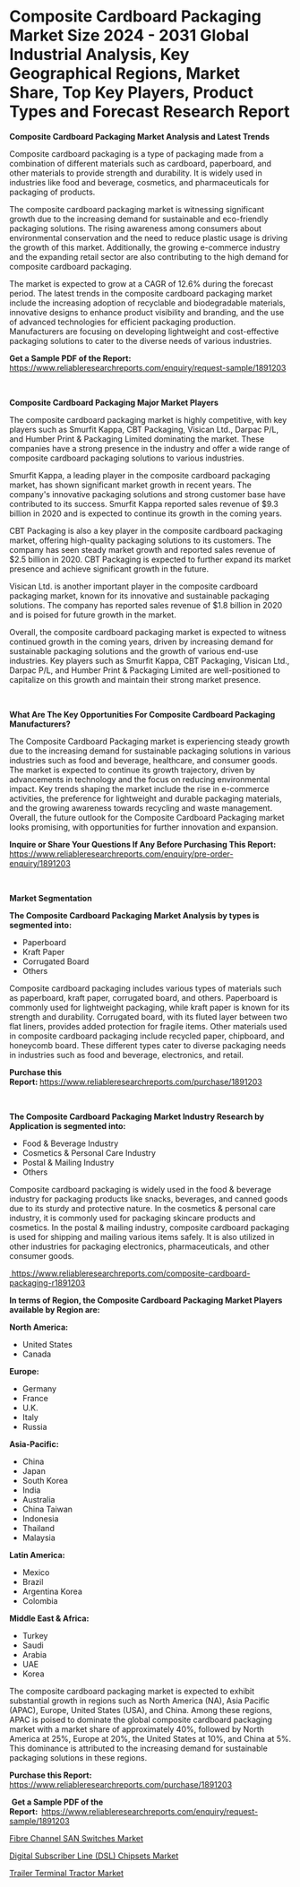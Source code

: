 <p><h1>Composite Cardboard Packaging Market Size 2024 - 2031 Global Industrial Analysis, Key Geographical Regions, Market Share, Top Key Players, Product Types and Forecast Research Report</h1></p><p><strong>Composite Cardboard Packaging Market Analysis and Latest Trends</strong></p>
<p><p>Composite cardboard packaging is a type of packaging made from a combination of different materials such as cardboard, paperboard, and other materials to provide strength and durability. It is widely used in industries like food and beverage, cosmetics, and pharmaceuticals for packaging of products.</p><p>The composite cardboard packaging market is witnessing significant growth due to the increasing demand for sustainable and eco-friendly packaging solutions. The rising awareness among consumers about environmental conservation and the need to reduce plastic usage is driving the growth of this market. Additionally, the growing e-commerce industry and the expanding retail sector are also contributing to the high demand for composite cardboard packaging.</p><p>The market is expected to grow at a CAGR of 12.6% during the forecast period. The latest trends in the composite cardboard packaging market include the increasing adoption of recyclable and biodegradable materials, innovative designs to enhance product visibility and branding, and the use of advanced technologies for efficient packaging production. Manufacturers are focusing on developing lightweight and cost-effective packaging solutions to cater to the diverse needs of various industries.</p></p>
<p><strong>Get a Sample PDF of the Report:&nbsp;</strong> <a href="https://www.reliableresearchreports.com/enquiry/request-sample/1891203">https://www.reliableresearchreports.com/enquiry/request-sample/1891203</a></p>
<p>&nbsp;</p>
<p><strong>Composite Cardboard Packaging Major Market Players</strong></p>
<p><p>The composite cardboard packaging market is highly competitive, with key players such as Smurfit Kappa, CBT Packaging, Visican Ltd., Darpac P/L, and Humber Print & Packaging Limited dominating the market. These companies have a strong presence in the industry and offer a wide range of composite cardboard packaging solutions to various industries.</p><p>Smurfit Kappa, a leading player in the composite cardboard packaging market, has shown significant market growth in recent years. The company's innovative packaging solutions and strong customer base have contributed to its success. Smurfit Kappa reported sales revenue of $9.3 billion in 2020 and is expected to continue its growth in the coming years.</p><p>CBT Packaging is also a key player in the composite cardboard packaging market, offering high-quality packaging solutions to its customers. The company has seen steady market growth and reported sales revenue of $2.5 billion in 2020. CBT Packaging is expected to further expand its market presence and achieve significant growth in the future.</p><p>Visican Ltd. is another important player in the composite cardboard packaging market, known for its innovative and sustainable packaging solutions. The company has reported sales revenue of $1.8 billion in 2020 and is poised for future growth in the market.</p><p>Overall, the composite cardboard packaging market is expected to witness continued growth in the coming years, driven by increasing demand for sustainable packaging solutions and the growth of various end-use industries. Key players such as Smurfit Kappa, CBT Packaging, Visican Ltd., Darpac P/L, and Humber Print & Packaging Limited are well-positioned to capitalize on this growth and maintain their strong market presence.</p></p>
<p>&nbsp;</p>
<p><strong>What Are The Key Opportunities For Composite Cardboard Packaging Manufacturers?</strong></p>
<p><p>The Composite Cardboard Packaging market is experiencing steady growth due to the increasing demand for sustainable packaging solutions in various industries such as food and beverage, healthcare, and consumer goods. The market is expected to continue its growth trajectory, driven by advancements in technology and the focus on reducing environmental impact. Key trends shaping the market include the rise in e-commerce activities, the preference for lightweight and durable packaging materials, and the growing awareness towards recycling and waste management. Overall, the future outlook for the Composite Cardboard Packaging market looks promising, with opportunities for further innovation and expansion.</p></p>
<p><strong>Inquire or Share Your Questions If Any Before Purchasing This Report:</strong> <a href="https://www.reliableresearchreports.com/enquiry/pre-order-enquiry/1891203">https://www.reliableresearchreports.com/enquiry/pre-order-enquiry/1891203</a></p>
<p>&nbsp;</p>
<p><strong>Market Segmentation</strong></p>
<p><strong>The Composite Cardboard Packaging Market Analysis by types is segmented into:</strong></p>
<p><ul><li>Paperboard</li><li>Kraft Paper</li><li>Corrugated Board</li><li>Others</li></ul></p>
<p><p>Composite cardboard packaging includes various types of materials such as paperboard, kraft paper, corrugated board, and others. Paperboard is commonly used for lightweight packaging, while kraft paper is known for its strength and durability. Corrugated board, with its fluted layer between two flat liners, provides added protection for fragile items. Other materials used in composite cardboard packaging include recycled paper, chipboard, and honeycomb board. These different types cater to diverse packaging needs in industries such as food and beverage, electronics, and retail.</p></p>
<p><strong>Purchase this Report:&nbsp;</strong><a href="https://www.reliableresearchreports.com/purchase/1891203">https://www.reliableresearchreports.com/purchase/1891203</a></p>
<p>&nbsp;</p>
<p><strong>The Composite Cardboard Packaging Market Industry Research by Application is segmented into:</strong></p>
<p><ul><li>Food & Beverage Industry</li><li>Cosmetics & Personal Care Industry</li><li>Postal & Mailing Industry</li><li>Others</li></ul></p>
<p><p>Composite cardboard packaging is widely used in the food & beverage industry for packaging products like snacks, beverages, and canned goods due to its sturdy and protective nature. In the cosmetics & personal care industry, it is commonly used for packaging skincare products and cosmetics. In the postal & mailing industry, composite cardboard packaging is used for shipping and mailing various items safely. It is also utilized in other industries for packaging electronics, pharmaceuticals, and other consumer goods.</p></p>
<p><a href="https://www.reliableresearchreports.com/composite-cardboard-packaging-r1891203">&nbsp;https://www.reliableresearchreports.com/composite-cardboard-packaging-r1891203</a></p>
<p><strong>In terms of Region, the Composite Cardboard Packaging Market Players available by Region are:</strong></p>
<p>
    <p> <strong> North America: </strong>
        <ul>
            <li>United States</li>
            <li>Canada</li>
        </ul>
        </p> 
    <p> <strong> Europe: </strong>
        <ul>
            <li>Germany</li>
            <li>France</li>
            <li>U.K.</li>
            <li>Italy</li>
            <li>Russia</li>
        </ul>
        </p> 
    <p> <strong> Asia-Pacific: </strong>
        <ul>
            <li>China</li>
            <li>Japan</li>
            <li>South Korea</li>
            <li>India</li>
            <li>Australia</li>
            <li>China Taiwan</li>
            <li>Indonesia</li>
            <li>Thailand</li>
            <li>Malaysia</li>
        </ul>
        </p> 
    <p> <strong> Latin America: </strong>
        <ul>
            <li>Mexico</li>
            <li>Brazil</li>
            <li>Argentina Korea</li>
            <li>Colombia</li>
        </ul>
        </p> 
    <p> <strong> Middle East & Africa: </strong>
        <ul>
            <li>Turkey</li>
            <li>Saudi</li>
            <li>Arabia</li>
            <li>UAE</li>
            <li>Korea</li>
        </ul>
    </p>
    </p>
<p><p>The composite cardboard packaging market is expected to exhibit substantial growth in regions such as North America (NA), Asia Pacific (APAC), Europe, United States (USA), and China. Among these regions, APAC is poised to dominate the global composite cardboard packaging market with a market share of approximately 40%, followed by North America at 25%, Europe at 20%, the United States at 10%, and China at 5%. This dominance is attributed to the increasing demand for sustainable packaging solutions in these regions.</p></p>
<p><strong>Purchase this Report: </strong><a href="https://www.reliableresearchreports.com/purchase/1891203">https://www.reliableresearchreports.com/purchase/1891203</a></p>
<p>&nbsp;<strong>Get a Sample PDF of the Report:&nbsp;&nbsp;</strong><a href="https://www.reliableresearchreports.com/enquiry/request-sample/1891203">https://www.reliableresearchreports.com/enquiry/request-sample/1891203</a></p>
<p><strong></strong></p>
<p><p><a href="https://github.com/goldilocks06/Market-Research-Report-List-1/blob/main/fibre-channel-san-switches-market.md">Fibre Channel SAN Switches Market</a></p><p><a href="https://github.com/thomasBaker655/Market-Research-Report-List-1/blob/main/digital-subscriber-line-dsl-chipsets-market.md">Digital Subscriber Line (DSL) Chipsets Market</a></p><p><a href="https://view.publitas.com/reportprime-1/trailer-terminal-tractor-market-report-by-product-type-below-50-tons-between-50-100-tons-above-100-tons-end-use-ports-distribution-and-logistics-centers-industrial-sites-others-and-region-2024-2031/">Trailer Terminal Tractor Market</a></p></p>